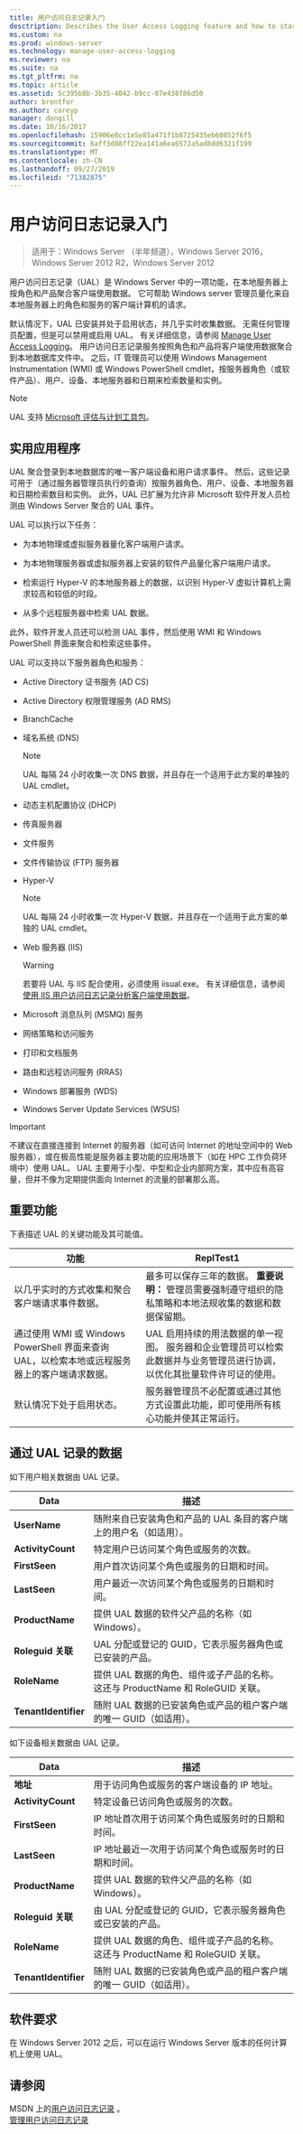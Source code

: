 ```yaml
---
title: 用户访问日志记录入门
desctription: Describes the User Access Logging feature and how to start using it.
ms.custom: na
ms.prod: windows-server
ms.technology: manage-user-access-logging
ms.reviewer: na
ms.suite: na
ms.tgt_pltfrm: na
ms.topic: article
ms.assetid: 5c395b8b-3b35-4042-b9cc-07e438f86d50
author: brentfor
ms.author: coreyp
manager: dongill
ms.date: 10/16/2017
ms.openlocfilehash: 15906e8cc1e5e85a471f1b8725435eb60852f6f5
ms.sourcegitcommit: 6aff3d88ff22ea141a6ea6572a5ad8dd6321f199
ms.translationtype: MT
ms.contentlocale: zh-CN
ms.lasthandoff: 09/27/2019
ms.locfileid: "71382875"
---
```

# <a name="get-started-with-user-access-logging"></a>用户访问日志记录入门

>适用于：Windows Server （半年频道），Windows Server 2016，Windows Server 2012 R2，Windows Server 2012

用户访问日志记录（UAL）是 Windows Server 中的一项功能，在本地服务器上按角色和产品聚合客户端使用数据。 它可帮助 Windows server 管理员量化来自本地服务器上的角色和服务的客户端计算机的请求。  
  
默认情况下，UAL 已安装并处于启用状态，并几乎实时收集数据。 无需任何管理员配置，但是可以禁用或启用 UAL。 有关详细信息，请参阅 [Manage User Access Logging](Manage-User-Access-Logging.md)。 用户访问日志记录服务按照角色和产品将客户端使用数据聚合到本地数据库文件中。  之后，IT 管理员可以使用 Windows Management Instrumentation (WMI) 或 Windows PowerShell cmdlet，按服务器角色（或软件产品）、用户、设备、本地服务器和日期来检索数量和实例。  
  
> [!NOTE]  
> UAL 支持 [Microsoft 评估与计划工具包](https://go.microsoft.com/fwlink/?LinkID=111000)。  
  
## <a name="BKMK_APP"></a>实用应用程序  
UAL 聚合登录到本地数据库的唯一客户端设备和用户请求事件。 然后，这些记录可用于（通过服务器管理员执行的查询）按服务器角色、用户、设备、本地服务器和日期检索数目和实例。  此外，UAL 已扩展为允许非 Microsoft 软件开发人员检测由 Windows Server 聚合的 UAL 事件。  
  
UAL 可以执行以下任务：  
  
-   为本地物理或虚拟服务器量化客户端用户请求。  
  
-   为本地物理服务器或虚拟服务器上安装的软件产品量化客户端用户请求。  
  
-   检索运行 Hyper-V 的本地服务器上的数据，以识别 Hyper-V 虚拟计算机上需求较高和较低的时段。  
  
-   从多个远程服务器中检索 UAL 数据。  
  
此外，软件开发人员还可以检测 UAL 事件，然后使用 WMI 和 Windows PowerShell 界面来聚合和检索这些事件。  
  
UAL 可以支持以下服务器角色和服务：  
  
-   Active Directory 证书服务 (AD CS)  
  
-   Active Directory 权限管理服务 (AD RMS)  
  
-   BranchCache  
  
-   域名系统 (DNS)  
  
    > [!NOTE]  
    > UAL 每隔 24 小时收集一次 DNS 数据，并且存在一个适用于此方案的单独的 UAL cmdlet。  
  
-   动态主机配置协议 (DHCP)  
  
-   传真服务器  
  
-   文件服务  
  
-   文件传输协议 (FTP) 服务器  
  
-   Hyper-V  
  
    > [!NOTE]  
    > UAL 每隔 24 小时收集一次 Hyper-V 数据，并且存在一个适用于此方案的单独的 UAL cmdlet。  
  
-   Web 服务器 (IIS)  
  
    > [!WARNING]  
    > 若要将 UAL 与 IIS 配合使用，必须使用 iisual.exe。 有关详细信息，请参阅 [使用 IIS 用户访问日志记录分析客户端使用数据](http://www.iis.net/learn/manage/configuring-security/analyzing-client-usage-data-with-iis-user-access-logging)。  
  
-   Microsoft 消息队列 (MSMQ) 服务  
  
-   网络策略和访问服务  
  
-   打印和文档服务  
  
-   路由和远程访问服务 (RRAS)  
  
-   Windows 部署服务 (WDS)  
  
-   Windows Server Update Services (WSUS)  
  
> [!IMPORTANT]  
> 不建议在直接连接到 Internet 的服务器（如可访问 Internet 的地址空间中的 Web 服务器），或在极高性能是服务器主要功能的应用场景下（如在 HPC 工作负荷环境中）使用 UAL。 UAL 主要用于小型、中型和企业内部网方案，其中应有高容量，但并不像为定期提供面向 Internet 的流量的部署那么高。  
  
## <a name="BKMK_NEW"></a>重要功能  
下表描述 UAL 的关键功能及其可能值。  
  
|功能|ReplTest1|  
|-----------------|---------|  
|以几乎实时的方式收集和聚合客户端请求事件数据。|最多可以保存三年的数据。 **重要说明：** 管理员需要强制遵守组织的隐私策略和本地法规收集的数据和数据保留期。|  
|通过使用 WMI 或 Windows PowerShell 界面来查询 UAL，以检索本地或远程服务器上的客户端请求数据。|UAL 启用持续的用法数据的单一视图。 服务器和企业管理员可以检索此数据并与业务管理员进行协调，以优化其批量软件许可证的使用。|  
|默认情况下处于启用状态。|服务器管理员不必配置或通过其他方式设置此功能，即可使用所有核心功能并使其正常运行。|  
  
## <a name="data-logged-with-ual"></a>通过 UAL 记录的数据  
如下用户相关数据由 UAL 记录。  
  
|Data|描述|  
|--------|---------------|  
|**UserName**|随附来自已安装角色和产品的 UAL 条目的客户端上的用户名（如适用）。|  
|**ActivityCount**|特定用户已访问某个角色或服务的次数。|  
|**FirstSeen**|用户首次访问某个角色或服务的日期和时间。|  
|**LastSeen**|用户最近一次访问某个角色或服务的日期和时间。|  
|**ProductName**|提供 UAL 数据的软件父产品的名称（如 Windows）。|  
|**Roleguid 关联**|UAL 分配或登记的 GUID，它表示服务器角色或已安装的产品。|  
|**RoleName**|提供 UAL 数据的角色、组件或子产品的名称。 这还与 ProductName 和 RoleGUID 关联。|  
|**TenantIdentifier**|随附 UAL 数据的已安装角色或产品的租户客户端的唯一 GUID（如适用）。|  
  
如下设备相关数据由 UAL 记录。  
  
|Data|描述|  
|--------|---------------|  
|**地址**|用于访问角色或服务的客户端设备的 IP 地址。|  
|**ActivityCount**|特定设备已访问角色或服务的次数。|  
|**FirstSeen**|IP 地址首次用于访问某个角色或服务时的日期和时间。|  
|**LastSeen**|IP 地址最近一次用于访问某个角色或服务时的日期和时间。|  
|**ProductName**|提供 UAL 数据的软件父产品的名称（如 Windows）。|  
|**Roleguid 关联**|由 UAL 分配或登记的 GUID，它表示服务器角色或已安装的产品。|  
|**RoleName**|提供 UAL 数据的角色、组件或子产品的名称。 这还与 ProductName 和 RoleGUID 关联。|  
|**TenantIdentifier**|随附 UAL 数据的已安装角色或产品的租户客户端的唯一 GUID（如适用）。|  
  
## <a name="BKMK_SOFT"></a>软件要求  
在 Windows Server 2012 之后，可以在运行 Windows Server 版本的任何计算机上使用 UAL。  
  
## <a name="see-also"></a>请参阅  
MSDN 上的[用户访问日志记录](https://msdn.microsoft.com/library/windows/desktop/hh437528(v=vs.85).aspx) 。  
[管理用户访问日志记录](Manage-User-Access-Logging.md)  
  

